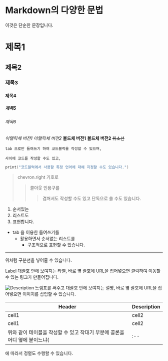 #  Markdown의 다양한 문법

이것은 단순한 문장입니다.

# 제목1
## 제목2
### 제목3
#### 제목4
##### 제목5
###### 제목6

*이탤릭체 버전1*
_이탤릭체 버전2_
**볼드체 버전1**
__볼드체 버전2__
~~취소선~~

    tab 으로만 들여쓰기 하여 코드블럭을 작성할 수 있으며,
```
사이에 코드를 작성할 수도 있고,
```
``` Swift
print("코드블럭에서 사용할 특정 언어에 대해 지정할 수도 있습니다.")
```

> chevron.right 기호로
>> 콜아웃 인용구를
>>> 겹쳐서도 작성할 수도 있고
> 단독으로 쓸 수도 있습니다.

1. 순서있는
2. 리스트도
3. 표현합니다.

- tab 을 이용한 들여쓰기를
    - 활용하면서 순서없는 리스트를
        - 구조적으로 표현할 수 있습니다.

-------------------
위처럼 구분선을 넣어줄 수 있습니다.

[Label](links)
대괄호 안에 보여지는 라벨, 바로 옆 괄호에 URL을 집어넣으면 클릭하여 이동할 수 있는 링크가 만들어집니다.

![Description](links)
느낌표를 써주고 대괄호 안에 보여지는 설명, 바로 옆 괄호에 URL을 집어넣으면 이미지를 삽입할 수 있습니다.

|Header|Description|
|--|--|
|cell1|cell2|
|cell1|cell2|
위와 같이 테이블을 작성할 수 있고 작대기 부분에 콜론을 어디 옆에 붙이느냐(|:--|, |--:|, |:--:|)
에 따라서 정렬도 수행할 수 있습니다.
